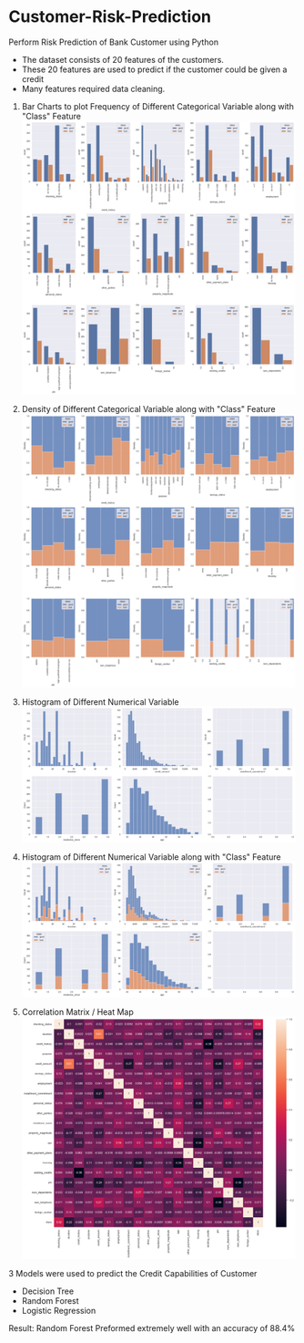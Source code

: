 # Customer-Risk-Prediction
Perform Risk Prediction of Bank Customer using Python

- The dataset consists of 20 features of the customers.
- These 20 features are used to predict if the customer could be given a credit
- Many features required data cleaning.


1. Bar Charts to plot Frequency of Different Categorical Variable along with "Class" Feature
![alt text](https://github.com/vprawin/Customer-Risk-Prediction/blob/main/Image%20Reference/Img1.png)


2. Density of Different Categorical Variable along with "Class" Feature
![alt text](https://github.com/vprawin/Customer-Risk-Prediction/blob/main/Image%20Reference/Img2.png)


3. Histogram of Different Numerical Variable
![alt text](https://github.com/vprawin/Customer-Risk-Prediction/blob/main/Image%20Reference/Img6.png)


4. Histogram of Different Numerical Variable along with "Class" Feature
![alt text](https://github.com/vprawin/Customer-Risk-Prediction/blob/main/Image%20Reference/Img7.png)


5. Correlation Matrix / Heat Map
![alt text](https://github.com/vprawin/Customer-Risk-Prediction/blob/main/Image%20Reference/Img8.png)

3 Models were used to predict the Credit Capabilities of Customer
- Decision Tree
- Random Forest
- Logistic Regression

Result: Random Forest Preformed extremely well with an accuracy of 88.4%

